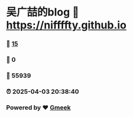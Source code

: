 # 吴广喆的blog :link: https://niffffty.github.io 
### :page_facing_up: [15](https://niffffty.github.io/tag.html) 
### :speech_balloon: 0 
### :hibiscus: 55939 
### :alarm_clock: 2025-04-03 20:38:40 
### Powered by :heart: [Gmeek](https://github.com/Meekdai/Gmeek)
